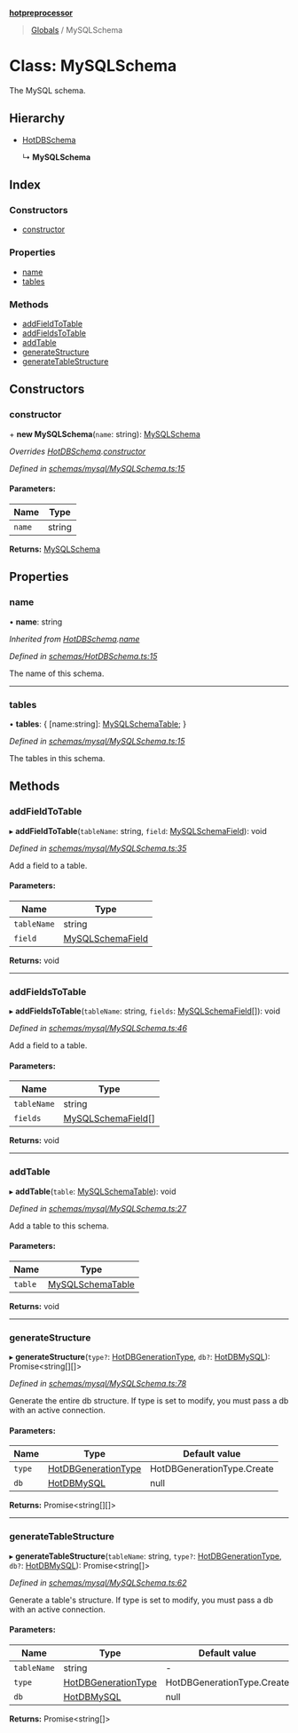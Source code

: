 **[hotpreprocessor](../README.md)**

> [Globals](../globals.md) / MySQLSchema

# Class: MySQLSchema

The MySQL schema.

## Hierarchy

* [HotDBSchema](hotdbschema.md)

  ↳ **MySQLSchema**

## Index

### Constructors

* [constructor](mysqlschema.md#constructor)

### Properties

* [name](mysqlschema.md#name)
* [tables](mysqlschema.md#tables)

### Methods

* [addFieldToTable](mysqlschema.md#addfieldtotable)
* [addFieldsToTable](mysqlschema.md#addfieldstotable)
* [addTable](mysqlschema.md#addtable)
* [generateStructure](mysqlschema.md#generatestructure)
* [generateTableStructure](mysqlschema.md#generatetablestructure)

## Constructors

### constructor

\+ **new MySQLSchema**(`name`: string): [MySQLSchema](mysqlschema.md)

*Overrides [HotDBSchema](hotdbschema.md).[constructor](hotdbschema.md#constructor)*

*Defined in [schemas/mysql/MySQLSchema.ts:15](https://github.com/OurFreeLight/HotPreprocessor/blob/f104630/src/schemas/mysql/MySQLSchema.ts#L15)*

#### Parameters:

Name | Type |
------ | ------ |
`name` | string |

**Returns:** [MySQLSchema](mysqlschema.md)

## Properties

### name

•  **name**: string

*Inherited from [HotDBSchema](hotdbschema.md).[name](hotdbschema.md#name)*

*Defined in [schemas/HotDBSchema.ts:15](https://github.com/OurFreeLight/HotPreprocessor/blob/f104630/src/schemas/HotDBSchema.ts#L15)*

The name of this schema.

___

### tables

•  **tables**: { [name:string]: [MySQLSchemaTable](mysqlschematable.md);  }

*Defined in [schemas/mysql/MySQLSchema.ts:15](https://github.com/OurFreeLight/HotPreprocessor/blob/f104630/src/schemas/mysql/MySQLSchema.ts#L15)*

The tables in this schema.

## Methods

### addFieldToTable

▸ **addFieldToTable**(`tableName`: string, `field`: [MySQLSchemaField](mysqlschemafield.md)): void

*Defined in [schemas/mysql/MySQLSchema.ts:35](https://github.com/OurFreeLight/HotPreprocessor/blob/f104630/src/schemas/mysql/MySQLSchema.ts#L35)*

Add a field to a table.

#### Parameters:

Name | Type |
------ | ------ |
`tableName` | string |
`field` | [MySQLSchemaField](mysqlschemafield.md) |

**Returns:** void

___

### addFieldsToTable

▸ **addFieldsToTable**(`tableName`: string, `fields`: [MySQLSchemaField](mysqlschemafield.md)[]): void

*Defined in [schemas/mysql/MySQLSchema.ts:46](https://github.com/OurFreeLight/HotPreprocessor/blob/f104630/src/schemas/mysql/MySQLSchema.ts#L46)*

Add a field to a table.

#### Parameters:

Name | Type |
------ | ------ |
`tableName` | string |
`fields` | [MySQLSchemaField](mysqlschemafield.md)[] |

**Returns:** void

___

### addTable

▸ **addTable**(`table`: [MySQLSchemaTable](mysqlschematable.md)): void

*Defined in [schemas/mysql/MySQLSchema.ts:27](https://github.com/OurFreeLight/HotPreprocessor/blob/f104630/src/schemas/mysql/MySQLSchema.ts#L27)*

Add a table to this schema.

#### Parameters:

Name | Type |
------ | ------ |
`table` | [MySQLSchemaTable](mysqlschematable.md) |

**Returns:** void

___

### generateStructure

▸ **generateStructure**(`type?`: [HotDBGenerationType](../enums/hotdbgenerationtype.md), `db?`: [HotDBMySQL](hotdbmysql.md)): Promise<string[][]\>

*Defined in [schemas/mysql/MySQLSchema.ts:78](https://github.com/OurFreeLight/HotPreprocessor/blob/f104630/src/schemas/mysql/MySQLSchema.ts#L78)*

Generate the entire db structure. If type is set to modify, you must pass a db with an
active connection.

#### Parameters:

Name | Type | Default value |
------ | ------ | ------ |
`type` | [HotDBGenerationType](../enums/hotdbgenerationtype.md) | HotDBGenerationType.Create |
`db` | [HotDBMySQL](hotdbmysql.md) | null |

**Returns:** Promise<string[][]\>

___

### generateTableStructure

▸ **generateTableStructure**(`tableName`: string, `type?`: [HotDBGenerationType](../enums/hotdbgenerationtype.md), `db?`: [HotDBMySQL](hotdbmysql.md)): Promise<string[]\>

*Defined in [schemas/mysql/MySQLSchema.ts:62](https://github.com/OurFreeLight/HotPreprocessor/blob/f104630/src/schemas/mysql/MySQLSchema.ts#L62)*

Generate a table's structure. If type is set to modify, you must pass a db with an
active connection.

#### Parameters:

Name | Type | Default value |
------ | ------ | ------ |
`tableName` | string | - |
`type` | [HotDBGenerationType](../enums/hotdbgenerationtype.md) | HotDBGenerationType.Create |
`db` | [HotDBMySQL](hotdbmysql.md) | null |

**Returns:** Promise<string[]\>
